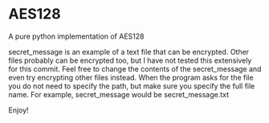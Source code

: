 # AES128
A pure python implementation of AES128

secret_message is an example of a text file that can be encrypted. Other files probably can be encrypted too, but I have not tested this extensively for this commit. Feel free to change the contents of the secret_message and even try encrypting other files instead. When the program asks for the file you do not need to specify the path, but make sure you specify the full file name. For example, secret_message would be secret_message.txt

Enjoy!
